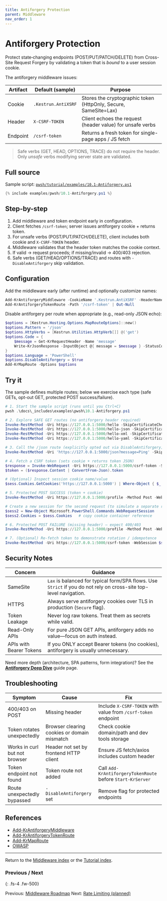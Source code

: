 ```yaml
---
title: Antiforgery Protection
parent: Middleware
nav_order: 1
---
```


# Antiforgery Protection

Protect state‑changing endpoints (POST/PUT/PATCH/DELETE) from Cross-Site Request Forgery by validating a token that is *bound* to a user session cookie.

The antiforgery middleware issues:

| Artifact | Default (sample) | Purpose |
|----------|------------------|---------|
| Cookie   | `.Kestrun.AntiXSRF` | Stores the cryptographic token (HttpOnly, Secure, SameSite=Lax) |
| Header   | `X-CSRF-TOKEN`      | Client echoes the request (header value) for unsafe verbs |
| Endpoint | `/csrf-token`       | Returns a fresh token for single-page apps / JS fetch |

> Safe verbs (GET, HEAD, OPTIONS, TRACE) do not require the header. Only *unsafe* verbs modifying server state are validated.

## Full source

Sample script: [`pwsh/tutorial/examples/10.1-Antiforgery.ps1`][sc-mw-antiforgery]

```powershell
{% include examples/pwsh/10.1-Antiforgery.ps1 %}
```

## Step-by-step

1. Add middleware and token endpoint early in configuration.
2. Client fetches `/csrf-token`; server issues antiforgery cookie + returns token.
3. For unsafe verbs (POST/PUT/PATCH/DELETE), client includes both cookie and `X-CSRF-TOKEN` header.
4. Middleware validates that the header token matches the cookie context.
5. If valid → request proceeds; if missing/invalid → 400/403 rejection.
6. Safe verbs (GET/HEAD/OPTIONS/TRACE) and routes with `-DisableAntiforgery` skip validation.

## Configuration

Add the middleware early (after runtime) and optionally customize names:

```powershell
Add-KrAntiforgeryMiddleware -CookieName '.Kestrun.AntiXSRF' -HeaderName 'X-CSRF-TOKEN'
Add-KrAntiforgeryTokenRoute -Path '/csrf-token' | Out-Null
```

Disable antiforgery per route when appropriate (e.g., read-only JSON echo):

```powershell
$options = [Kestrun.Hosting.Options.MapRouteOptions]::new()
$options.Pattern = '/json'
$options.HttpVerbs = [Kestrun.Utilities.HttpVerb[]] @('get')
$options.Code = {
    $message = Get-KrRequestHeader -Name 'message'
    Write-KrJsonResponse -InputObject @{ message = $message } -StatusCode 200
}
$options.Language = 'PowerShell'
$options.DisableAntiforgery = $true
Add-KrMapRoute -Options $options
```

## Try it

The sample defines multiple routes; below we exercise each type (safe GETs, opt-out GET, protected POST success/failure).

```powershell
# 1. Start the sample script (runs until you Ctrl+C)
pwsh .\docs\_includes\examples\pwsh\10.1-Antiforgery.ps1

# 2. Explore SAFE GET routes (no antiforgery header required)
Invoke-RestMethod -Uri https://127.0.0.1:5000/hello -SkipCertificateCheck
Invoke-RestMethod -Uri https://127.0.0.1:5000/hello-json -SkipCertificateCheck
Invoke-RestMethod -Uri https://127.0.0.1:5000/hello-xml -SkipCertificateCheck -Headers @{ 'Accept' = 'application/xml' }
Invoke-RestMethod -Uri https://127.0.0.1:5000/hello-yaml -SkipCertificateCheck -Headers @{ 'Accept' = 'application/x-yaml' }

# 3. Call the /json route (explicitly opted out via DisableAntiforgery)
Invoke-RestMethod -Uri 'https://127.0.0.1:5000/json?message=Ping' -SkipCertificateCheck

# 4. Fetch a CSRF token (sets cookie + returns token JSON)
$response = Invoke-WebRequest -Uri https://127.0.0.1:5000/csrf-token -SessionVariable sess -SkipCertificateCheck
$token = ($response.Content | ConvertFrom-Json).token

# (Optional) Inspect session cookie name/value
$sess.Cookies.GetCookies('https://127.0.0.1:5000') | Where-Object { $_.Name -like '*AntiXSRF' } | Format-List *

# 5. Protected POST SUCCESS (token + cookie)
Invoke-RestMethod -Uri https://127.0.0.1:5000/profile -Method Post -WebSession $sess -SkipCertificateCheck -Headers @{ 'X-CSRF-TOKEN' = $token } -Body '{"name":"Alice"}' -ContentType 'application/json'

# Create a new session for the second request (to simulate a separate request with same cookie) but not the header
$sess2 = New-Object Microsoft.PowerShell.Commands.WebRequestSession
$sess2.Cookies = $sess.Cookies   # copy cookie container reference

# 6. Protected POST FAILURE (missing header) – expect 400/403
Invoke-RestMethod -Uri https://127.0.0.1:5000/profile -Method Post -WebSession $sess2 -SkipCertificateCheck -Body '{"name":"Bob"}' -ContentType 'application/json' -SkipHttpErrorCheck

# 7. (Optional) Re-fetch token to demonstrate rotation / idempotence
Invoke-RestMethod -Uri https://127.0.0.1:5000/csrf-token -WebSession $sess -SkipCertificateCheck
```

## Security Notes

| Concern | Guidance |
|---------|----------|
| SameSite | `Lax` is balanced for typical form/SPA flows. Use `Strict` if you do not rely on cross-site top-level navigation. |
| HTTPS    | Always serve antiforgery cookies over TLS in production (`Secure` flag). |
| Token Leakage | Never log raw tokens. Treat them as secrets while valid. |
| Read-Only APIs | For pure JSON GET APIs, antiforgery adds no value—focus on auth instead. |
| APIs with Bearer Tokens | If you ONLY accept Bearer tokens (no cookies), antiforgery is usually unnecessary. |

Need more depth (architecture, SPA patterns, form integration)? See the **[Antiforgery Deep Dive](/guides/antiforgery)** guide page.

## Troubleshooting

| Symptom | Cause | Fix |
|---------|-------|-----|
| 400/403 on POST | Missing header | Include `X-CSRF-TOKEN` with value from `/csrf-token` endpoint |
| Token rotates unexpectedly | Browser clearing cookies or domain mismatch | Check cookie domain/path and dev tools storage |
| Works in curl but not browser | Header not set by frontend HTTP client | Ensure JS fetch/axios includes custom header |
| Token endpoint not found | Token route not added | Call `Add-KrAntiforgeryTokenRoute` before `Start-KrServer` |
| Route unexpectedly bypassed | `-DisableAntiforgery` set | Remove flag for protected endpoints |

## References

- [Add-KrAntiforgeryMiddleware][Add-KrAntiforgeryMiddleware]
- [Add-KrAntiforgeryTokenRoute][Add-KrAntiforgeryTokenRoute]
- [Add-KrMapRoute][Add-KrMapRoute]
- [OWASP][OWASP]

---

Return to the [Middleware index](./index) or the [Tutorial index](/pwsh/tutorial/index).

[sc-mw-antiforgery]: /pwsh/tutorial/examples/10.1-Antiforgery.ps1

[Add-KrAntiforgeryMiddleware]: /pwsh/cmdlets/Add-KrAntiforgeryMiddleware
[Add-KrAntiforgeryTokenRoute]: /pwsh/cmdlets/Add-KrAntiforgeryTokenRoute
[Add-KrMapRoute]: /pwsh/cmdlets/Add-KrMapRoute
[OWASP]: https://owasp.org/www-community/attacks/csrf

### Previous / Next

{: .fs-4 .fw-500}

Previous: [Middleware Roadmap](./index)
Next: [Rate Limiting (planned)](./2.Rate-Limiting)
